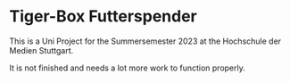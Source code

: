# Tiger-Box Futterspender

This is a Uni Project for the Summersemester 2023 at the Hochschule der Medien Stuttgart.

It is not finished and needs a lot more work to function properly.
